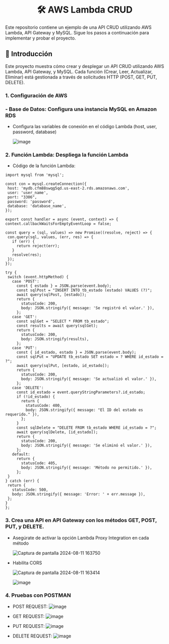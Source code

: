 <div align="center">
  
# 🛠️ AWS Lambda CRUD

</div>
Este repositorio contiene un ejemplo de una API CRUD utilizando AWS Lambda, API Gateway y MySQL. Sigue los pasos a continuación para implementar y probar el proyecto.


## 🌟 Introducción
Este proyecto muestra cómo crear y desplegar un API CRUD utilizando AWS Lambda, API Gateway, y MySQL. Cada función (Crear, Leer, Actualizar, Eliminar) está gestionada a través de solicitudes HTTP (POST, GET, PUT, DELETE).

### 1. Configuración de AWS
  ### - Base de Datos: Configura una instancia MySQL en Amazon RDS
       
   - Configura las variables de conexión en el código Lambda (host, user, password, database)
     
      ![image](https://github.com/user-attachments/assets/80bc9b95-94ed-4229-ac14-ddc7df58098b)

### 2. Función Lambda: Despliega la función Lambda

   - Código de la función Lambda:
   ```
  import mysql from 'mysql';

const con = mysql.createConnection({
    host: 'mydb.cfm88swqg5qd.us-east-2.rds.amazonaws.com',
    user: 'user_name',
    port: "3306",
    password: 'password',
    database: 'database_name',
});

export const handler = async (event, context) => {
  context.callbackWaitsForEmptyEventLoop = false;

  const query = (sql, values) => new Promise((resolve, reject) => {
    con.query(sql, values, (err, res) => {
      if (err) {
        return reject(err);
      }
      resolve(res);
    });
  });

  try {
    switch (event.httpMethod) {
      case 'POST':
        const { estado } = JSON.parse(event.body);
        const sqlPost = "INSERT INTO tb_estado (estado) VALUES (?)";
        await query(sqlPost, [estado]);
        return {
          statusCode: 200,
          body: JSON.stringify({ message: 'Se registró el valor.' }),
        };
      case 'GET':
        const sqlGet = "SELECT * FROM tb_estado";
        const results = await query(sqlGet);
        return {
          statusCode: 200,
          body: JSON.stringify(results),
        };
      case 'PUT':
        const { id_estado, estado } = JSON.parse(event.body);
        const sqlPut = "UPDATE tb_estado SET estado = ? WHERE id_estado = ?";
        await query(sqlPut, [estado, id_estado]);
        return {
          statusCode: 200,
          body: JSON.stringify({ message: 'Se actualizó el valor.' }),
        };
      case 'DELETE':
        const id_estado = event.queryStringParameters?.id_estado;
        if (!id_estado) {
          return {
            statusCode: 400,
            body: JSON.stringify({ message: "El ID del estado es requerido." }),
          };
        }
        const sqlDelete = "DELETE FROM tb_estado WHERE id_estado = ?";
        await query(sqlDelete, [id_estado]);
        return {
          statusCode: 200,
          body: JSON.stringify({ message: 'Se eliminó el valor.' }),
        };
      default:
        return {
          statusCode: 405,
          body: JSON.stringify({ message: 'Método no permitido.' }),
        };
    }
  } catch (err) {
    return {
      statusCode: 500,
      body: JSON.stringify({ message: 'Error: ' + err.message }),
    };
  }
};

  ```

### 3. Crea una API en API Gateway con los métodos GET, POST, PUT, y DELETE.

  - Asegúrate de activar la opción Lambda Proxy Integration en cada método
    
    ![Captura de pantalla 2024-08-11 163750](https://github.com/user-attachments/assets/ae5f3258-ea6d-49d5-bbf3-e078da6236f6)


  - Habilita CORS
    
    ![Captura de pantalla 2024-08-11 163414](https://github.com/user-attachments/assets/ebc54174-3e35-4ab8-9f10-3be108802104)


    ![image](https://github.com/user-attachments/assets/af4bd724-25f7-4568-9a8a-a3e9e058b97d)


### 4. Pruebas con POSTMAN

  - POST REQUEST:
    ![image](https://github.com/user-attachments/assets/d5b8aea2-e56d-462f-add3-9693767a3816)

  - GET REQUEST:
    ![image](https://github.com/user-attachments/assets/21839c1e-ba53-4b17-8251-ef084e747596)

  - PUT REQUEST:
    ![image](https://github.com/user-attachments/assets/52dc7bca-b8ab-435c-94e2-ec45b5e0d53b)

  - DELETE REQUEST:
    ![image](https://github.com/user-attachments/assets/1864b5f7-97a5-425c-95e7-e7c83ba0fa7c)



    

    
   
